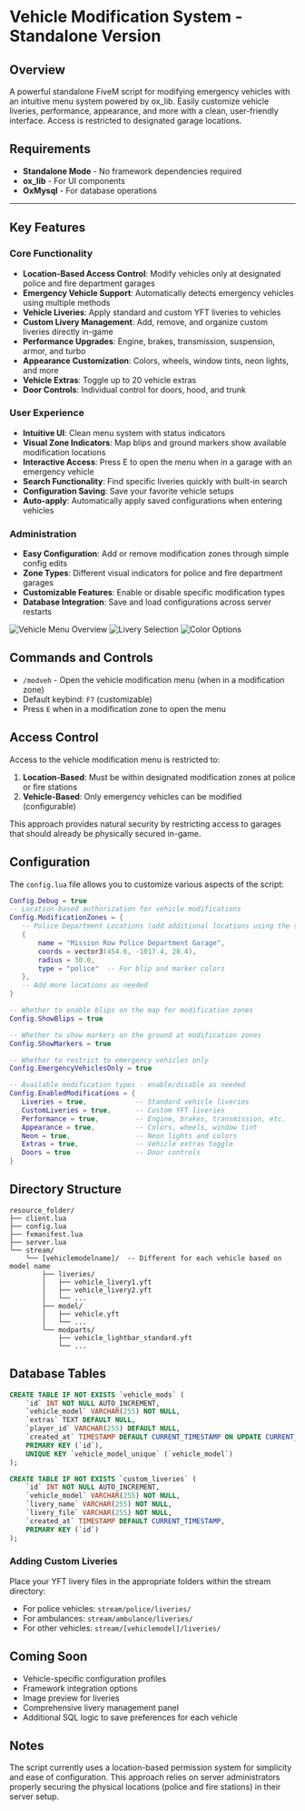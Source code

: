 # Vehicle Modification System - Standalone Version

## Overview
A powerful standalone FiveM script for modifying emergency vehicles with an intuitive menu system powered by ox_lib. Easily customize vehicle liveries, performance, appearance, and more with a clean, user-friendly interface. Access is restricted to designated garage locations.

## Requirements
- **Standalone Mode** - No framework dependencies required
- **ox_lib** - For UI components
- **OxMysql** - For database operations

---

## Key Features

### Core Functionality
- **Location-Based Access Control**: Modify vehicles only at designated police and fire department garages
- **Emergency Vehicle Support**: Automatically detects emergency vehicles using multiple methods
- **Vehicle Liveries**: Apply standard and custom YFT liveries to vehicles
- **Custom Livery Management**: Add, remove, and organize custom liveries directly in-game
- **Performance Upgrades**: Engine, brakes, transmission, suspension, armor, and turbo
- **Appearance Customization**: Colors, wheels, window tints, neon lights, and more
- **Vehicle Extras**: Toggle up to 20 vehicle extras
- **Door Controls**: Individual control for doors, hood, and trunk

### User Experience
- **Intuitive UI**: Clean menu system with status indicators
- **Visual Zone Indicators**: Map blips and ground markers show available modification locations
- **Interactive Access**: Press E to open the menu when in a garage with an emergency vehicle
- **Search Functionality**: Find specific liveries quickly with built-in search
- **Configuration Saving**: Save your favorite vehicle setups
- **Auto-apply**: Automatically apply saved configurations when entering vehicles

### Administration
- **Easy Configuration**: Add or remove modification zones through simple config edits
- **Zone Types**: Different visual indicators for police and fire department garages
- **Customizable Features**: Enable or disable specific modification types
- **Database Integration**: Save and load configurations across server restarts

![Vehicle Menu Overview](https://github.com/user-attachments/assets/5b62ed1c-a2e7-4b71-b89a-47df75792435)
![Livery Selection](https://github.com/user-attachments/assets/86eda620-02b0-4841-9939-d02b35a4e4d5)
![Color Options](https://github.com/user-attachments/assets/dea93887-7598-4896-aee2-294e8a4d009d)

## Commands and Controls
- `/modveh` - Open the vehicle modification menu (when in a modification zone)
- Default keybind: `F7` (customizable)
- Press `E` when in a modification zone to open the menu

## Access Control
Access to the vehicle modification menu is restricted to:
1. **Location-Based**: Must be within designated modification zones at police or fire stations
2. **Vehicle-Based**: Only emergency vehicles can be modified (configurable)

This approach provides natural security by restricting access to garages that should already be physically secured in-game.

## Configuration
The `config.lua` file allows you to customize various aspects of the script:

```lua
Config.Debug = true
-- Location-based authorization for vehicle modifications
Config.ModificationZones = {
   -- Police Department Locations (add additional locations using the same format)
   {
       name = "Mission Row Police Department Garage",
       coords = vector3(454.6, -1017.4, 28.4),
       radius = 30.0,
       type = "police"  -- For blip and marker colors
   },
   -- Add more locations as needed
}

-- Whether to enable blips on the map for modification zones
Config.ShowBlips = true

-- Whether to show markers on the ground at modification zones
Config.ShowMarkers = true

-- Whether to restrict to emergency vehicles only
Config.EmergencyVehiclesOnly = true

-- Available modification types - enable/disable as needed
Config.EnabledModifications = {
   Liveries = true,            -- Standard vehicle liveries
   CustomLiveries = true,      -- Custom YFT liveries
   Performance = true,         -- Engine, brakes, transmission, etc.
   Appearance = true,          -- Colors, wheels, window tint
   Neon = true,                -- Neon lights and colors
   Extras = true,              -- Vehicle extras toggle
   Doors = true                -- Door controls
}
```
## Directory Structure
```text
resource_folder/
├── client.lua
├── config.lua
├── fxmanifest.lua
├── server.lua
└── stream/
    └── [vehiclemodelname]/  -- Different for each vehicle based on model name
        ├── liveries/
        │   ├── vehicle_livery1.yft
        │   ├── vehicle_livery2.yft
        │   └── ...
        ├── model/
        │   ├── vehicle.yft
        │   └── ...
        └── modparts/
            ├── vehicle_lightbar_standard.yft
            └── ...
```
## Database Tables
```sql
CREATE TABLE IF NOT EXISTS `vehicle_mods` (
    `id` INT NOT NULL AUTO_INCREMENT,
    `vehicle_model` VARCHAR(255) NOT NULL,
    `extras` TEXT DEFAULT NULL,
    `player_id` VARCHAR(255) DEFAULT NULL,
    `created_at` TIMESTAMP DEFAULT CURRENT_TIMESTAMP ON UPDATE CURRENT_TIMESTAMP,
    PRIMARY KEY (`id`),
    UNIQUE KEY `vehicle_model_unique` (`vehicle_model`)
);

CREATE TABLE IF NOT EXISTS `custom_liveries` (
    `id` INT NOT NULL AUTO_INCREMENT,
    `vehicle_model` VARCHAR(255) NOT NULL,
    `livery_name` VARCHAR(255) NOT NULL,
    `livery_file` VARCHAR(255) NOT NULL,
    `created_at` TIMESTAMP DEFAULT CURRENT_TIMESTAMP,
    PRIMARY KEY (`id`)
);
```
### Adding Custom Liveries
Place your YFT livery files in the appropriate folders within the stream directory:
- For police vehicles: `stream/police/liveries/`
- For ambulances: `stream/ambulance/liveries/`
- For other vehicles: `stream/[vehiclemodel]/liveries/`

## Coming Soon
- Vehicle-specific configuration profiles
- Framework integration options
- Image preview for liveries
- Comprehensive livery management panel
- Additional SQL logic to save preferences for each vehicle

## Notes
The script currently uses a location-based permission system for simplicity and ease of configuration. This approach relies on server administrators properly securing the physical locations (police and fire stations) in their server setup.
